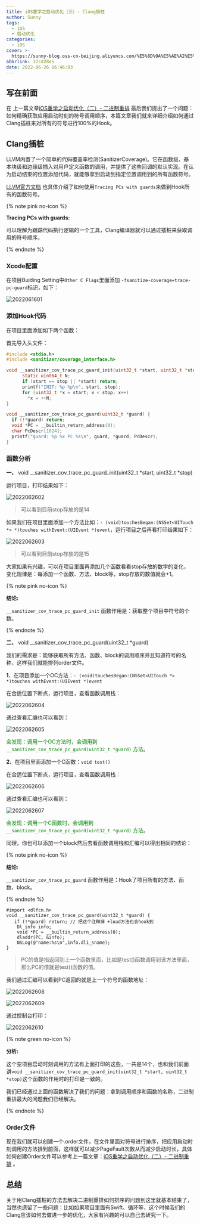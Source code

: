 ```yaml
---
title: iOS重学之启动优化（三）- Clang插桩
author: Sunny
tags:
  - iOS
  - 启动优化
categories:
  - iOS
cover: >-
  https://sunny-blog.oss-cn-beijing.aliyuncs.com/%E5%8D%9A%E5%AE%A2%E5%B0%81%E9%9D%A2%E5%9B%BE%E6%96%87%E4%BB%B6/cover1.jpg
abbrlink: 37cd28e5
date: 2022-06-26 16:46:03
---
```


## 写在前面

在 上一篇文章[iOS重学之启动优化（二）- 二进制重排](https://codersunny.com/posts/23c5d0e7/) 最后我们提出了一个问题：如何精确获取应用启动时刻的符号调用顺序，本篇文章我们就来详细介绍如何通过Clang插桩来对所有的符号进行100%的Hook。

## Clang插桩

LLVM内置了一个简单的代码覆盖率检测(SanitizerCoverage)。它在函数级、基本块级和边缘级插入对用户定义函数的调用，并提供了这些回调的默认实现。在认为启动结束的位置添加代码，就能够拿到启动到指定位置调用到的所有函数符号。

[LLVM官方文档](https://clang.llvm.org/docs/SanitizerCoverage.html) 也具体介绍了如何使用`Tracing PCs with guards`来做到Hook所有的函数符号。

{% note pink no-icon %}

**Tracing PCs with guards:**

可以理解为跟踪代码执行逻辑的一个工具，Clang编译器就可以通过插桩来获取调用的符号顺序。

{% endnote %}

### Xcode配置

在项目Buiding Setting中`Other C Flags`里面添加 `-fsanitize-coverage=trace-pc-guard`标识，如下：

![2022061601](https://sunny-blog.oss-cn-beijing.aliyuncs.com/20220626/2022061601.png)

### 添加Hook代码

在项目里面添加如下两个函数：

首先导入头文件：

```c
#include <stdio.h>
#include <sanitizer/coverage_interface.h>

void __sanitizer_cov_trace_pc_guard_init(uint32_t *start, uint32_t *stop) {
      static uint64_t N;
      if (start == stop || *start) return;
      printf("INIT: %p %p\n", start, stop);
      for (uint32_t *x = start; x < stop; x++)
        *x = ++N;
}

void __sanitizer_cov_trace_pc_guard(uint32_t *guard) {
  if (!*guard) return;
  void *PC = __builtin_return_address(0);
  char PcDescr[1024];
  printf("guard: %p %x PC %s\n", guard, *guard, PcDescr);
}
```

### 函数分析

**一、** void __sanitizer_cov_trace_pc_guard_init(uint32_t *start, uint32_t *stop)

运行项目，打印结果如下：

![2022062602](https://sunny-blog.oss-cn-beijing.aliyuncs.com/20220626/2022062602.png)

> 可以看到目前stop存放的是14

如果我们在项目里面添加一个方法比如：`- (void)touchesBegan:(NSSet<UITouch *> *)touches withEvent:(UIEvent *)event`，运行项目之后再看打印结果如下：

![2022062603](https://sunny-blog.oss-cn-beijing.aliyuncs.com/20220626/2022062603.png)

> 可以看到目前stop存放的是15

大家如果有兴趣，可以在项目里面再添加几个函数看看stop存放的数字的变化，变化规律是：每添加一个函数、方法、block等，stop存放的数值就会+1。

{% note pink no-icon %}

**结论:**

`__sanitizer_cov_trace_pc_guard_init` 函数作用是：获取整个项目中符号的个数。

{% endnote %}

**二、** void __sanitizer_cov_trace_pc_guard(uint32_t *guard)

我们的需求是：能够获取所有方法、函数、block的调用顺序并且知道符号的名称，这样我们就能排列order文件。

**1**、在项目添加一个OC方法：`- (void)touchesBegan:(NSSet<UITouch *> *)touches withEvent:(UIEvent *)event`

在合适位置下断点，运行项目，查看函数调用栈：

![2022062604](https://sunny-blog.oss-cn-beijing.aliyuncs.com/20220626/2022062604.png)

通过查看汇编也可以看到：

![2022062605](https://sunny-blog.oss-cn-beijing.aliyuncs.com/20220626/2022062605.png)

<label style="color:green">会发现：调用一个OC方法时，会调用到`__sanitizer_cov_trace_pc_guard(uint32_t *guard)` 方法。</label>

**2**、在项目里面添加一个C函数：`void test()`

在合适位置下断点，运行项目，查看函数调用栈：

![2022062606](https://sunny-blog.oss-cn-beijing.aliyuncs.com/20220626/2022062606.png)

通过查看汇编也可以看到：

![2022062607](https://sunny-blog.oss-cn-beijing.aliyuncs.com/20220626/2022062607.png)

<label style="color:green">会发现：调用一个C函数时，会调用到`__sanitizer_cov_trace_pc_guard(uint32_t *guard)` 方法。</label>

同理，你也可以添加一个block然后去看函数调用栈和汇编可以得出相同的结论：

{% note pink no-icon %}

**结论:**

`__sanitizer_cov_trace_pc_guard` 函数作用是：Hook了项目所有的方法、函数、block。

{% endnote %}

```
#import <dlfcn.h>
void __sanitizer_cov_trace_pc_guard(uint32_t *guard) {
   if (!*guard) return; // 把这个注释掉 +load方法也会hook到
    Dl_info info;
    void *PC = __builtin_return_address(0);
    dladdr(PC, &info);
    NSLog(@"name:%s\n",info.dli_sname);
}
```

> PC的值是指返回到上一个函数里面，比如是test()函数调用到该方法里面，那么PC的值就是test()函数的值。

我们通过汇编可以看到PC返回的就是上一个符号的函数地址：

![2022062608](https://sunny-blog.oss-cn-beijing.aliyuncs.com/20220626/2022062608.png)

![2022062609](https://sunny-blog.oss-cn-beijing.aliyuncs.com/20220626/2022062609.png)

通过控制台打印：

![2022062610](https://sunny-blog.oss-cn-beijing.aliyuncs.com/20220626/2022062610.png)

{% note green no-icon %}

**分析:**

这个空项目启动时刻调用的方法有上面打印的这些，一共是14个，也和我们前面讲`void __sanitizer_cov_trace_pc_guard_init(uint32_t *start, uint32_t *stop)`这个函数的作用时的打印是一致的。

我们已经通过上面的函数解决了我们的问题：拿到调用顺序和函数的名称，二进制重排最大的问题我们已经解决。

{% endnote %}

### Order文件

现在我们就可以创建一个.order文件，在文件里面对符号进行排序，把应用启动时刻调用的方法排到前面，这样就可以减少PageFault次数从而减少启动时长，具体如何创建Order文件可以参考上一篇文章：[iOS重学之启动优化（二）- 二进制重排](https://codersunny.com/posts/23c5d0e7/) 。

## 总结

关于用Clang插桩的方法去解决二进制重排如何排序的问题到这里就基本结束了，当然也遗留了一些问题：比如如果项目里面有Swift、循环等，这个时候我们的Clang应该如何去做进一步的优化，大家有兴趣的可以自己去研究一下。










